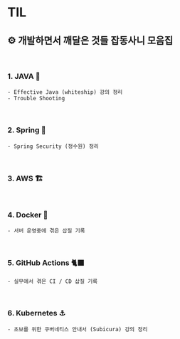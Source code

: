 # TIL

## ⚙️ 개발하면서 깨달은 것들 잡동사니 모음집 

<br>

### 1. JAVA 🔑

    - Effective Java (whiteship) 강의 정리
    - Trouble Shooting

<br>

### 2. Spring 🌱

    - Spring Security (정수원) 정리

<br>

### 3. AWS 🏗

<br>

### 4. Docker 🐳

    - 서버 운영중에 겪은 삽질 기록

<br>

### 5. GitHub Actions 🐈‍⬛

    - 실무에서 겪은 CI / CD 삽질 기록

<br>

### 6. Kubernetes ⚓️

    - 초보를 위한 쿠버네티스 안내서 (Subicura) 강의 정리



